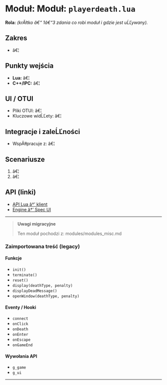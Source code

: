 # Moduł: Moduł: `playerdeath.lua`
**Rola:** *(krĂłtko â€“ 1â€“3 zdania co robi moduł i gdzie jest uĹĽywany).*

## Zakres
- â€¦

## Punkty wejścia
- **Lua:** â€¦
- **C++/IPC:** â€¦

## UI / OTUI
- Pliki OTUI: â€¦
- Kluczowe widĹĽety: â€¦

## Integracje i zaleĹĽności
- WspĂłłpracuje z: â€¦

## Scenariusze
1. â€¦
2. â€¦

## API (linki)
- [API Lua â†’ klient](../../api/lua/luafunctions_client.md)
- [Engine â†’ Spec UI](../../api/engine/otclient_v_8_specyfikacja_ui.md)

---

> **Uwagi migracyjne**
>
> Ten moduł pochodzi z: modules/modules_misc.md

### Zaimportowana treść (legacy)
#### Funkcje

- `init()`
- `terminate()`
- `reset()`
- `display(deathType, penalty)`
- `displayDeadMessage()`
- `openWindow(deathType, penalty)`


#### Eventy / Hooki

- `connect`
- `onClick`
- `onDeath`
- `onEnter`
- `onEscape`
- `onGameEnd`


#### Wywołania API

- `g_game`
- `g_ui`

---
